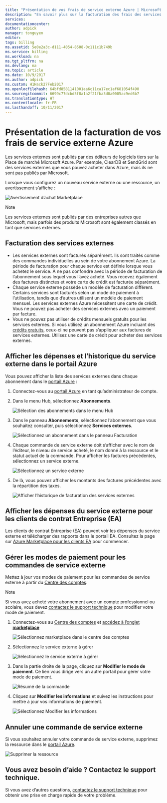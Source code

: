 ```yaml
---
title: "Présentation de vos frais de service externe Azure | Microsoft Docs"
description: "En savoir plus sur la facturation des frais des services externes, anciennement appelés Marketplace, dans Azure."
services: 
documentationcenter: 
author: adpick
manager: tonguyen
editor: 
tags: billing
ms.assetid: 5e0e2a3c-d111-4054-8508-0c111c1b749b
ms.service: billing
ms.workload: na
ms.tgt_pltfrm: na
ms.devlang: na
ms.topic: article
ms.date: 10/9/2017
ms.author: adpick
ms.custom: H1Hack27Feb2017
ms.openlocfilehash: 64bfd8581141001aa6c11ca17ec1af681054f490
ms.sourcegitcommit: 6699c77dcbd5f8a1a2f21fba3d0a0005ac9ed6b7
ms.translationtype: HT
ms.contentlocale: fr-FR
ms.lasthandoff: 10/11/2017
---
```

# <a name="understand-your-azure-billing-for-external-service-charges"></a>Présentation de la facturation de vos frais de service externe Azure
Les services externes sont publiés par des éditeurs de logiciels tiers sur la Place de marché Microsoft Azure. Par exemple, ClearDB et SendGrid sont des services externes que vous pouvez acheter dans Azure, mais ils ne sont pas publiés par Microsoft.

Lorsque vous configurez un nouveau service externe ou une ressource, un avertissement s’affiche :

![Avertissement d’achat Marketplace](./media/billing-understand-your-azure-marketplace-charges/marketplace-warning.PNG)

> [!NOTE]
> Les services externes sont publiés par des entreprises autres que Microsoft, mais parfois des produits Microsoft sont également classés en tant que services externes.
> 
> 

## <a name="how-external-services-are-billed"></a>Facturation des services externes
- Les services externes sont facturés séparément. Ils sont traités comme des commandes individuelles au sein de votre abonnement Azure. La période de facturation pour chaque service est définie lorsque vous achetez le service. À ne pas confondre avec la période de facturation de l’abonnement sous lequel vous l’avez acheté. Vous recevez également des factures distinctes et votre carte de crédit est facturée séparément.
- Chaque service externe possède un modèle de facturation différent. Certains services sont facturés selon un mode de paiement à l’utilisation, tandis que d’autres utilisent un modèle de paiement mensuel. Les services externes Azure nécessitent une carte de crédit. Vous ne pouvez pas acheter des services externes avec un paiement par facture.
- Vous ne pouvez pas utiliser de crédits mensuels gratuits pour les services externes. Si vous utilisez un abonnement Azure incluant des [crédits gratuits](https://azure.microsoft.com/pricing/spending-limits/), ceux-ci ne peuvent pas s’appliquer aux factures de services externes. Utilisez une carte de crédit pour acheter des services externes.

## <a name="view-external-service-spending-and-history-in-the-azure-portal"></a>Afficher les dépenses et l’historique du service externe dans le portail Azure
Vous pouvez afficher la liste des services externes dans chaque abonnement dans le [portail Azure](https://portal.azure.com/) : 

1. Connectez-vous au [portail Azure](https://portal.azure.com/) en tant qu’administrateur de compte.
2. Dans le menu Hub, sélectionnez **Abonnements**.
   
    ![Sélection des abonnements dans le menu Hub](./media/billing-understand-your-azure-marketplace-charges/sub-button.png) 
3. Dans le panneau **Abonnements**, sélectionnez l’abonnement que vous souhaitez consulter, puis sélectionnez **Services externes**.
   
    ![Sélectionnez un abonnement dans le panneau Facturation](./media/billing-understand-your-azure-marketplace-charges/select-sub-external-services.png)
4. Chaque commande de service externe doit s’afficher avec le nom de l’éditeur, le niveau de service acheté, le nom donné à la ressource et le statut actuel de la commande. Pour afficher les factures précédentes, sélectionnez un service externe.
   
    ![Sélectionnez un service externe](./media/billing-understand-your-azure-marketplace-charges/external-service-blade2.png)
5. De là, vous pouvez afficher les montants des factures précédentes avec la répartition des taxes.
   
    ![Afficher l’historique de facturation des services externes](./media/billing-understand-your-azure-marketplace-charges/billing-overview-blade.png)

## <a name="view-external-service-spending-for-enterprise-agreement-ea-customers"></a>Afficher les dépenses du service externe pour les clients de contrat Entreprise (EA)
Les clients de contrat Entreprise (EA) peuvent voir les dépenses du service externe et télécharger des rapports dans le portail EA. Consultez la page sur [Azure Marketplace pour les clients EA](https://ea.azure.com/helpdocs/azureMarketplace) pour commencer.

## <a name="manage-payment-methods-for-external-service-orders"></a>Gérer les modes de paiement pour les commandes de service externe
Mettez à jour vos modes de paiement pour les commandes de service externe à partir du [Centre des comptes](https://account.windowsazure.com/).

> [!NOTE]
> Si vous avez acheté votre abonnement avec un compte professionnel ou scolaire, vous devez [contactez le support technique](https://portal.azure.com/?#blade/Microsoft_Azure_Support/HelpAndSupportBlade) pour modifier votre mode de paiement.
> 
> 

1. Connectez-vous au [Centre des comptes](https://account.windowsazure.com/) et [accédez à l’onglet **marketplace**](https://account.windowsazure.com/Store)
   
    ![Sélectionnez marketplace dans le centre des comptes](./media/billing-understand-your-azure-marketplace-charges/select-marketplace.png)
2. Sélectionnez le service externe à gérer
   
    ![Sélectionnez le service externe à gérer](./media/billing-understand-your-azure-marketplace-charges/select-ext-service.png)
3. Dans la partie droite de la page, cliquez sur **Modifier le mode de paiement**. Ce lien vous dirige vers un autre portail pour gérer votre mode de paiement.
   
    ![Résumé de la commande](./media/billing-understand-your-azure-marketplace-charges/change-payment.PNG)
4. Cliquez sur **Modifier les informations** et suivez les instructions pour mettre à jour vos informations de paiement.
   
    ![Sélectionnez Modifier les informations](./media/billing-understand-your-azure-marketplace-charges/edit-info.png)

## <a name="cancel-an-external-service-order"></a>Annuler une commande de service externe
Si vous souhaitez annuler votre commande de service externe, supprimez la ressource dans le [portail Azure](https://portal.azure.com).

![Supprimer la ressource](./media/billing-understand-your-azure-marketplace-charges/deleteMarketplaceOrder.PNG)

## <a name="need-help-contact-support"></a>Vous avez besoin d’aide ? Contactez le support technique.
Si vous avez d’autres questions, [contactez le support technique](https://portal.azure.com/?#blade/Microsoft_Azure_Support/HelpAndSupportBlade) pour obtenir une prise en charge rapide de votre problème.

